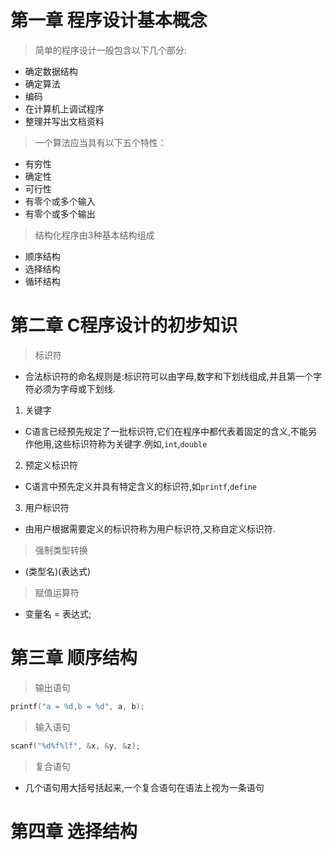 # 第一章 程序设计基本概念
> 简单的程序设计一般包含以下几个部分:
* 确定数据结构
* 确定算法
* 编码
* 在计算机上调试程序
* 整理并写出文档资料

> 一个算法应当具有以下五个特性：
* 有穷性
* 确定性
* 可行性
* 有零个或多个输入
* 有零个或多个输出

> 结构化程序由3种基本结构组成
* 顺序结构
* 选择结构
* 循环结构

# 第二章 C程序设计的初步知识
> 标识符
* 合法标识符的命名规则是:标识符可以由字母,数字和下划线组成,并且第一个字符必须为字母或下划线.
1. 关键字
* C语言已经预先规定了一批标识符,它们在程序中都代表着固定的含义,不能另作他用,这些标识符称为关键字.例如,`int`,`double`
2. 预定义标识符
* C语言中预先定义并具有特定含义的标识符,如`printf`,`define`
3. 用户标识符
* 由用户根据需要定义的标识符称为用户标识符,又称自定义标识符.
> 强制类型转换
* (类型名)(表达式)
> 赋值运算符
* 变量名 = 表达式;

# 第三章 顺序结构
> 输出语句
```c
printf("a = %d,b = %d", a, b);
```

> 输入语句
```c
scanf("%d%f%lf", &x, &y, &z);
```

> 复合语句
* 几个语句用大括号括起来,一个复合语句在语法上视为一条语句

# 第四章 选择结构
